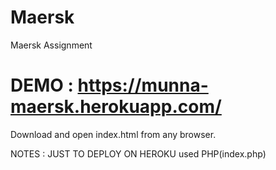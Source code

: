 # Maersk
Maersk Assignment

# DEMO : https://munna-maersk.herokuapp.com/

Download and open index.html from any browser.


NOTES : JUST TO DEPLOY ON HEROKU used PHP(index.php)

